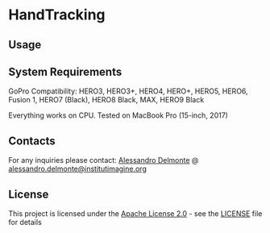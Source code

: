 # HandTracking


## Usage


## System Requirements

GoPro Compatibility: HERO3, HERO3+, HERO4, HERO+, HERO5, HERO6, Fusion 1, HERO7 (Black), HERO8 Black, MAX, HERO9 Black

Everything works on CPU. Tested on MacBook Pro (15-inch, 2017)

## Contacts

For any inquiries please contact: 
[Alessandro Delmonte](https://aledelmo.github.io) @ [alessandro.delmonte@institutimagine.org](mailto:alessandro.delmonte@institutimagine.org)

## License

This project is licensed under the [Apache License 2.0](LICENSE) - see the [LICENSE](LICENSE) file for
details
